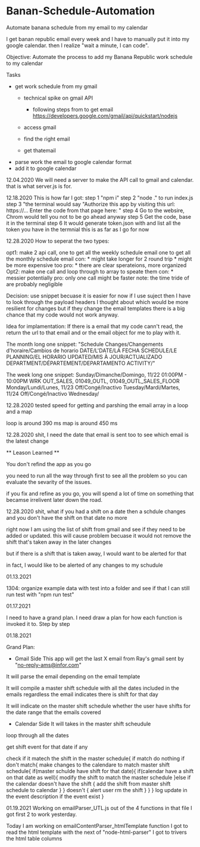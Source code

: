 # Banan-Schedule-Automation
Automate banana schedule from my email to my calendar

I get banan republic email every week and I have to manually put it into my google calendar. then I realize "wait a minute, I can code". 

Objective:
Automate the process to add my Banana Republic work schedule to my calendar

Tasks
* get work schedule from my gmail
  * technical spike on gmail API
    * following steps from to get email
      https://developers.google.com/gmail/api/quickstart/nodejs
    
  * access gmail
  * find the right email
  * get thatemail
* parse work the email to google calendar format
* add it to google calendar

12.04.2020
We will need a server to make the API call to gmail and calendar. that is what server.js is for.

12.18.2020
This is how far I got: 
step 1 "npm i"
step 2 "node ." to run index.js
step 3 "the terminal would say "Authorize this app by visiting this url: https://... Enter the code from that page here: "
step 4 Go to the websire, Chrom would tell you not to be go ahead anyway
step 5 Get the code, base it in the terminal
step 6 It would generate token.json with and list all the token you have in the termnial
this is as far as I go for now

12.28.2020
How to seperat the two types:

opt1: make 2 api call, one to get all the weekly schedule email
                       one to get all the monthly schedule email
      con: * might take longer for 2 round trip
           * might be more expensive too
      pro: * there are clear sperateions, more organized
Opt2: make one call and loop through to array to speate them 
      con: * messier potentially
      pro: only one call might be faster
  note: the time tride of are probably negligible

Decision:
  use snippet becuase it is easier for now
  if I use suject then I have to look through the payload headers
  I thought about which would be more resilient for changes but if they change the email templates there is a big chance that my code would not work anyway.

Idea for implamentation:
  If there is a email that my code cann't read, the return the url to that email and or the email object for me to play with it.

The month long one snippet:
"Schedule Changes/Changements d&#39;horaire/Cambios de horario DATE/L&#39;DATE/LA FECHA SCHEDULE/LE PLANNING/EL HORARIO UPDATED/MIS À JOUR/ACTUALIZADO DEPARTMENT/DÉPARTEMENT/DEPARTAMENTO ACTIVITY/"

The week long one snippet:
Sunday/Dimanche/Domingo, 11/22 01:00PM - 10:00PM WRK OUT_SALES, 01049_OUTL, 01049_OUTL_SALES_FLOOR Monday/Lundi/Lunes, 11/23 Off/Congé/Inactivo Tuesday/Mardi/Martes, 11/24 Off/Congé/Inactivo Wednesday/

12.28.2020
tested speed for getting and parshing the email array in a loop and a map

loop is around 390 ms
map is around 450 ms

12.28.2020
shit, I need the date that email is sent too to see which email is the latest change

** Leason Learned **

You don't refind the app as you go

you need to run all the way through first to see all the problem so you can evaluate the sevarity of the issues. 

if you fix and refine as you go, you will spend a lot of time on something that becamse irrelivent later down the road.

12.28.2020
shit, what if you had a shift on a date then a schdule changes and you don't have the shift on that date no more

right now I am using the list of shift from gmail and see if they need to be added or updated. this will cause problem becuase it would not remove the shift that's taken away in the later changes

but if there is a shift that is taken away, I would want to be alerted for that

in fact, I would like to be alerted of any changes to my schudule

01.13.2021

1304: organize example data with test into a folder and see if that I can still run test with "npm run test"

01.17.2021

I need to have a grand plan. I need draw a plan for how each function is invoked it to. Step by step 

01.18.2021

Grand Plan: 

* Gmail Side 
This app will get the last X email from Ray's gmail sent by "no-reply-ams@infor.com"

It will parse the email depending on the email template

It will compile a master shift schedule with all the dates included in the emails regardless the email indicates there is shift for that day

It will indicate on the master shift schedule whether the user have shifts for the date range that the emails covered

* Calendar Side
It will takes in the master shift scheudule 

loop through all the dates

  get shift event for that date if any

  check if it matech the shift in the master schedule{
    if match
      do nothing
    if don't match{
      make changes to the calendare to match master shift schedule{
        if(master schulde have shift for that date){
          if(calendar have a shift on that date as well){
            modify the shift to match the master schedule
          }else if the calendar doesn't have the shift {
            add the shift from master shift schedule to calendar
          }
        } doesn't {
          alert user
          rm the shift
        }
      }
    }
    log update in the event description if the event exist
  }

  01.19.2021
  Working on emailParser_UTL.js 
  out of the 4 functions in that file I got first 2 to work yesterday. 
  
  Today I am working on emailContentParser_htmlTemplate function
    I got to read the html template with the next of "node-html-parser"
    I got to trivers the html table columns



